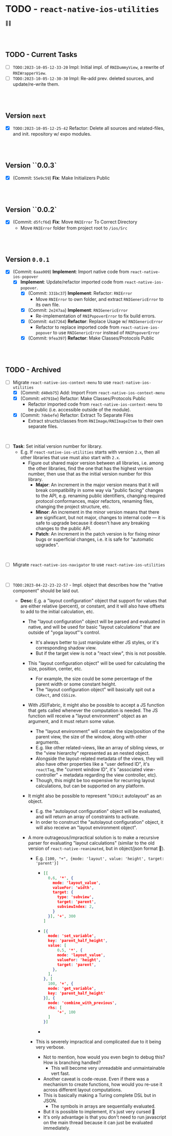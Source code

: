 # TODO - `react-native-ios-utilities`

💖🌼

<br><br>

## TODO - Current Tasks

- [ ] `TODO:2023-10-05-12-33-20` Impl: Initial impl. of `RNIDummyView`, a rewrite of `RNIWrapperView`.
- [ ] `TODO:2023-10-05-12-30-30` Impl: Re-add prev. deleted sources, and update/re-write them.

<br><br>

## Version `next`

- [x] `TODO:2023-10-05-12-25-42` Refactor: Delete all sources and related-files, and init. repository w/ expo modules.

<br><br>

## Version ``0.0.3`

- [x]  (Commit: `55e9c59`) **Fix**: Make Initializers Public

<br><br>

## Version ``0.0.2`

- [x] (Commit: `d5fcf6d`) **Fix**: Move `RNIError` To Correct Directory
	* Move `RNIError` folder from project root to `/ios/Src`

<br><br>

## Version `0.0.1`

- [x]  (Commit: `6aaa909`) **Implement**: Import native code from `react-native-ios-popover`
	- [x] **Implement**: Update/refactor imported code from `react-native-ios-popover`.
		- [x] (Commit: `331bc37`) **Implement**: Refactor: `RNIError` 
			* Move `RNIError` to own folder, and extract `RNIGenericError` to its own file.
		- [x] (Commit: `2e247aa`) **Implement**: `RNIGenericError`
			* Re-implementation of `RNIPopoverError` to fix build errors.
		- [x] (Commit: `4a57264`) **Refactor**: Replace Usage w/ `RNIGenericError` 
			* Refactor to replace imported code from `react-native-ios-popover` to use `RNIGenericError` instead of `RNIPopoverError`
		- [x] (Commit: `9fea397`) **Refactor**: Make Classes/Protocols Public

<br><br>

## TODO - Archived

- [ ] Migrate `react-native-ios-context-menu` to use `react-native-ios-utilities`
  - [x] (Commit: `d40eb75`) Add: Import From `react-native-ios-context-menu`
  - [x] (Commit: `e0791be`) Refactor: Make Classes/Protocols Public
    * Refactor imported code from `react-native-ios-context-menu` to be public (i.e. accessible outside of the module).
  - [x] (Commit: `7debefe`) Refactor: Extract To Separate Files
    * Extract structs/classes from `RNIImage/RNIImageItem` to their own separate files.

<br>

- [ ] **Task**: Set initial version number for library.
  * E.g. If `react-native-ios-utilities` starts with version `2.x`, then all other libraries that use must also start with `2.x`.
    * Figure out shared major version between all libraries, i.e. among the other libraries, find the one that has the highest version number, then use that as the initial version number for this library.
      * **Major**: An increment in the major version means that it will break compatibility in some way via "public facing" changes to the API, e.g. renaming public identifiers, changing required protocol conformances, major refactors, renaming files, changing the project structure, etc.
      * **Minor**: An increment in the minor version means that there are significant, but not major, changes to internal code — it is safe to upgrade because it doesn't have any breaking changes to the public API.
      * **Patch**: An increment in the patch version is for fixing minor bugs or superficial changes, i.e. it is safe for "automatic upgrades".

<br>

- [ ] Migrate `react-native-ios-navigator` to use `react-native-ios-utilities`

<br>

- [ ] `TODO:2023-04-22-23-22-57` - Impl. object that describes how the "native component" should be laid out.

  * **Desc**: E.g. a "layout  configuration" object that support for values that are either relative (percent), or constant, and it will also have offsets to add to the initial calculation, etc. 

    * The  "layout  configuration" object will be parsed and evaluated in native, and will be used for basic "layout calculations" that are outside of "yoga layout"'s control.

      * It's always better to just manipulate either JS styles, or it's corresponding shadow view.
      * But if the target view is not a "react view", this is not possible.

    * This "layout configuration object" will be used for calculating the size, position, center, etc.

      * For example, the size could be some percentage of the parent width or some constant height.
      * The "layout configuration object" will basically spit out a `CGRect`, and `CGSize`.

    * With JSI/Fabric, it might also be possible to accept a JS function that gets called whenever the computation is needed. The JS function will receive a "layout environment" object as an argument, and it must return some value.

      * The "layout environment" will contain the size/position of the parent view, the size of the window, along with other arguments.
      * E.g. like other related-views, like an array of sibling views, or the "view hierarchy" represented as an nested object.
      * Alongside the layout-related metadata of the views, they will also have other properties like a "user defined ID", it's `reactTag`, the "current window ID", it's "associated view-controller" + metadata regarding the  view controller, etc).
      * Though, this might be too expensive for recurring layout calculations, but can be supported on any platform.

    * It might also be possible to represent "`UIKkit` autolayout" as an object.

      * E.g. the "autolayout configuration" object will be evaluated, and will return an array of constraints to activate. 
      * In order to construct the "autolayout configuration" object, it will also receive an "layout environment object".

    * A more outrageous/impractical solution is to make a recursive parser for evaluating "layout calculations" (similar to the old version of `react-native-reanimated`, but in object/json format 🤣).

      * E.g. `[100, "+", {mode: 'layout', value: 'height', target: 'parent'}]`

        * ```json
          [[
            0.6, '*', {
              mode: 'layout_value',
              valueFor: 'width',
              target: {
                type: 'subview',
                target: 'parent',
                subviewIndex: 2,
              }
            }], '+', 300
          ]
          ```

        * ```json
          [{
          	mode: 'set_variable',
          	key: 'parent_half_height',
            value: [
            	0.5, '*', {
                mode: 'layout_value',
                valueFor: 'height',
                target: 'parent',
              },
            ],
          }, [
            100, '+', {
          	mode: 'get_variable',
          	key: 'parent_half_height'
          }], {
          	mode: 'combine_with_previous',
            rhs: [
            	'+', 100
            ]
          }]
          ```

        * ```json
          
          ```

      * This is severely impractical and complicated due to it being very verbose.

        * Not to mention, how would you even begin to debug this? How is branching handled?
          * This will become very unreadable and unmaintainable vert fast.
        * Another caveat is code-reuse. Even if there was a mechanism to create functions, how would you re-use it across different layout computations.
        * This is basically making a Turing complete DSL but in JSON. 
          * The symbols in arrays are sequentially evaluated. 
        * But it is possible to implement, it's just very cursed 🤣
        * It's only advantage is that you don't need to run javascript on the main thread because it can just be evaluated immediately.



